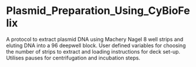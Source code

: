 # Plasmid_Preparation_Using_CyBioFelix
A protocol to extract plasmid DNA using Machery Nagel 8 well strips and eluting DNA into a 96 deepwell block.
User defined variables for choosing the number of strips to extract and loading instructions for deck set-up.
Utilises pauses for centrifugation and incubation steps.
